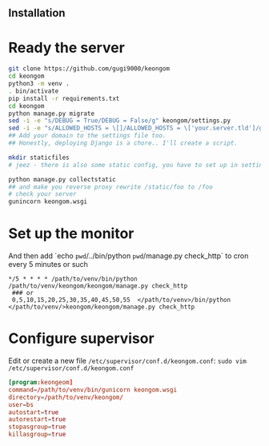 ## Installation

# Ready the server

```sh
git clone https://github.com/gugi9000/keongom
cd keongom
python3 -m venv .
. bin/activate
pip install -r requirements.txt
cd keongom
python manage.py migrate
sed -i -e "s/DEBUG = True/DEBUG = False/g" keongom/settings.py
sed -i -e "s/ALLOWED_HOSTS = \[]/ALLOWED_HOSTS = \['your.server.tld']/g" keongom/settings.py
## Add your domain to the settings file too.
## Honestly, deploying Django is a chore.. I'll create a script.

mkdir staticfiles
# jeez - there is also some static config, you have to set up in settings.py

python manage.py collectstatic
## and make you reverse proxy rewrite /static/foo to /foo
# check your server
gunincorn keongom.wsgi 
```


# Set up the monitor

And then add ´echo `pwd`/../bin/python `pwd`/manage.py check_http` to cron every 5 minutes or such

```crontab
*/5 * * * * /path/to/venv/bin/python /path/to/venv/keongom/keongom/manage.py check_http
 ### or
 0,5,10,15,20,25,30,35,40,45,50,55  </path/to/venv>/bin/python </path/to/venv/>keongom/keongom/manage.py check_http
```


# Configure supervisor

Edit or create a new file `/etc/supervisor/conf.d/keongom.conf`:
`sudo vim /etc/supervisor/conf.d/keongom.conf`

```conf
[program:keongeom]
command=/path/to/venv/bin/gunicorn keongom.wsgi
directory=/path/to/venv/keongom/
user=bs
autostart=true
autorestart=true
stopasgroup=true
killasgroup=true
```